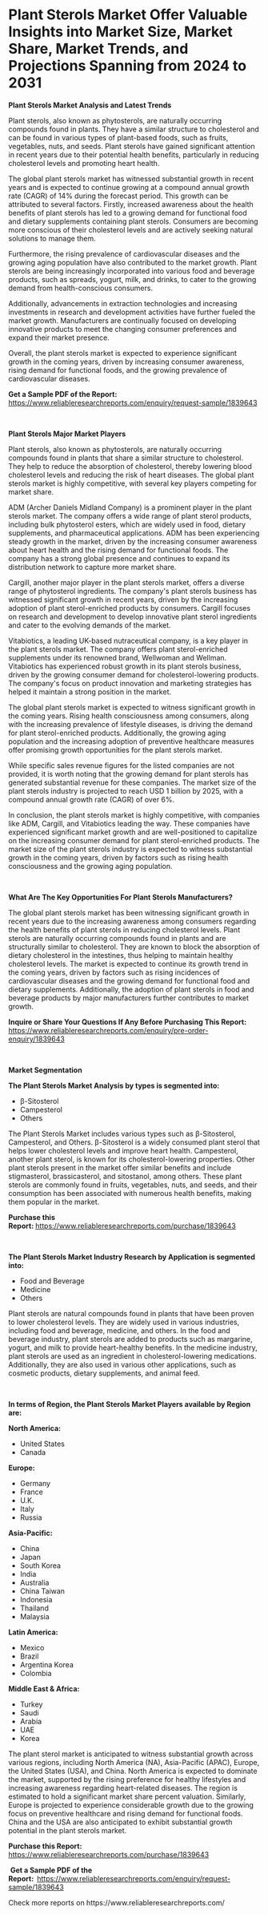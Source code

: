 <p><h1>Plant Sterols Market Offer Valuable Insights into Market Size, Market Share, Market Trends, and Projections Spanning from 2024 to 2031</h1></p><p><strong>Plant Sterols Market Analysis and Latest Trends</strong></p>
<p><p>Plant sterols, also known as phytosterols, are naturally occurring compounds found in plants. They have a similar structure to cholesterol and can be found in various types of plant-based foods, such as fruits, vegetables, nuts, and seeds. Plant sterols have gained significant attention in recent years due to their potential health benefits, particularly in reducing cholesterol levels and promoting heart health.</p><p>The global plant sterols market has witnessed substantial growth in recent years and is expected to continue growing at a compound annual growth rate (CAGR) of 14% during the forecast period. This growth can be attributed to several factors. Firstly, increased awareness about the health benefits of plant sterols has led to a growing demand for functional food and dietary supplements containing plant sterols. Consumers are becoming more conscious of their cholesterol levels and are actively seeking natural solutions to manage them.</p><p>Furthermore, the rising prevalence of cardiovascular diseases and the growing aging population have also contributed to the market growth. Plant sterols are being increasingly incorporated into various food and beverage products, such as spreads, yogurt, milk, and drinks, to cater to the growing demand from health-conscious consumers.</p><p>Additionally, advancements in extraction technologies and increasing investments in research and development activities have further fueled the market growth. Manufacturers are continually focused on developing innovative products to meet the changing consumer preferences and expand their market presence.</p><p>Overall, the plant sterols market is expected to experience significant growth in the coming years, driven by increasing consumer awareness, rising demand for functional foods, and the growing prevalence of cardiovascular diseases.</p></p>
<p><strong>Get a Sample PDF of the Report:&nbsp;</strong> <a href="https://www.reliableresearchreports.com/enquiry/request-sample/1839643">https://www.reliableresearchreports.com/enquiry/request-sample/1839643</a></p>
<p>&nbsp;</p>
<p><strong>Plant Sterols Major Market Players</strong></p>
<p><p>Plant sterols, also known as phytosterols, are naturally occurring compounds found in plants that share a similar structure to cholesterol. They help to reduce the absorption of cholesterol, thereby lowering blood cholesterol levels and reducing the risk of heart diseases. The global plant sterols market is highly competitive, with several key players competing for market share.</p><p>ADM (Archer Daniels Midland Company) is a prominent player in the plant sterols market. The company offers a wide range of plant sterol products, including bulk phytosterol esters, which are widely used in food, dietary supplements, and pharmaceutical applications. ADM has been experiencing steady growth in the market, driven by the increasing consumer awareness about heart health and the rising demand for functional foods. The company has a strong global presence and continues to expand its distribution network to capture more market share.</p><p>Cargill, another major player in the plant sterols market, offers a diverse range of phytosterol ingredients. The company's plant sterols business has witnessed significant growth in recent years, driven by the increasing adoption of plant sterol-enriched products by consumers. Cargill focuses on research and development to develop innovative plant sterol ingredients and cater to the evolving demands of the market.</p><p>Vitabiotics, a leading UK-based nutraceutical company, is a key player in the plant sterols market. The company offers plant sterol-enriched supplements under its renowned brand, Wellwoman and Wellman. Vitabiotics has experienced robust growth in its plant sterols business, driven by the growing consumer demand for cholesterol-lowering products. The company's focus on product innovation and marketing strategies has helped it maintain a strong position in the market.</p><p>The global plant sterols market is expected to witness significant growth in the coming years. Rising health consciousness among consumers, along with the increasing prevalence of lifestyle diseases, is driving the demand for plant sterol-enriched products. Additionally, the growing aging population and the increasing adoption of preventive healthcare measures offer promising growth opportunities for the plant sterols market.</p><p>While specific sales revenue figures for the listed companies are not provided, it is worth noting that the growing demand for plant sterols has generated substantial revenue for these companies. The market size of the plant sterols industry is projected to reach USD 1 billion by 2025, with a compound annual growth rate (CAGR) of over 6%.</p><p>In conclusion, the plant sterols market is highly competitive, with companies like ADM, Cargill, and Vitabiotics leading the way. These companies have experienced significant market growth and are well-positioned to capitalize on the increasing consumer demand for plant sterol-enriched products. The market size of the plant sterols industry is expected to witness substantial growth in the coming years, driven by factors such as rising health consciousness and the growing aging population.</p></p>
<p>&nbsp;</p>
<p><strong>What Are The Key Opportunities For Plant Sterols Manufacturers?</strong></p>
<p><p>The global plant sterols market has been witnessing significant growth in recent years due to the increasing awareness among consumers regarding the health benefits of plant sterols in reducing cholesterol levels. Plant sterols are naturally occurring compounds found in plants and are structurally similar to cholesterol. They are known to block the absorption of dietary cholesterol in the intestines, thus helping to maintain healthy cholesterol levels. The market is expected to continue its growth trend in the coming years, driven by factors such as rising incidences of cardiovascular diseases and the growing demand for functional food and dietary supplements. Additionally, the adoption of plant sterols in food and beverage products by major manufacturers further contributes to market growth.</p></p>
<p><strong>Inquire or Share Your Questions If Any Before Purchasing This Report:</strong> <a href="https://www.reliableresearchreports.com/enquiry/pre-order-enquiry/1839643">https://www.reliableresearchreports.com/enquiry/pre-order-enquiry/1839643</a></p>
<p>&nbsp;</p>
<p><strong>Market Segmentation</strong></p>
<p><strong>The Plant Sterols Market Analysis by types is segmented into:</strong></p>
<p><ul><li>β-Sitosterol</li><li>Campesterol</li><li>Others</li></ul></p>
<p><p>The Plant Sterols Market includes various types such as β-Sitosterol, Campesterol, and Others. β-Sitosterol is a widely consumed plant sterol that helps lower cholesterol levels and improve heart health. Campesterol, another plant sterol, is known for its cholesterol-lowering properties. Other plant sterols present in the market offer similar benefits and include stigmasterol, brassicasterol, and sitostanol, among others. These plant sterols are commonly found in fruits, vegetables, nuts, and seeds, and their consumption has been associated with numerous health benefits, making them popular in the market.</p></p>
<p><strong>Purchase this Report:&nbsp;</strong><a href="https://www.reliableresearchreports.com/purchase/1839643">https://www.reliableresearchreports.com/purchase/1839643</a></p>
<p>&nbsp;</p>
<p><strong>The Plant Sterols Market Industry Research by Application is segmented into:</strong></p>
<p><ul><li>Food and Beverage</li><li>Medicine</li><li>Others</li></ul></p>
<p><p>Plant sterols are natural compounds found in plants that have been proven to lower cholesterol levels. They are widely used in various industries, including food and beverage, medicine, and others. In the food and beverage industry, plant sterols are added to products such as margarine, yogurt, and milk to provide heart-healthy benefits. In the medicine industry, plant sterols are used as an ingredient in cholesterol-lowering medications. Additionally, they are also used in various other applications, such as cosmetic products, dietary supplements, and animal feed.</p></p>
<p>&nbsp;</p>
<p><strong>In terms of Region, the Plant Sterols Market Players available by Region are:</strong></p>
<p>
    <p> <strong> North America: </strong>
        <ul>
            <li>United States</li>
            <li>Canada</li>
        </ul>
        </p> 
    <p> <strong> Europe: </strong>
        <ul>
            <li>Germany</li>
            <li>France</li>
            <li>U.K.</li>
            <li>Italy</li>
            <li>Russia</li>
        </ul>
        </p> 
    <p> <strong> Asia-Pacific: </strong>
        <ul>
            <li>China</li>
            <li>Japan</li>
            <li>South Korea</li>
            <li>India</li>
            <li>Australia</li>
            <li>China Taiwan</li>
            <li>Indonesia</li>
            <li>Thailand</li>
            <li>Malaysia</li>
        </ul>
        </p> 
    <p> <strong> Latin America: </strong>
        <ul>
            <li>Mexico</li>
            <li>Brazil</li>
            <li>Argentina Korea</li>
            <li>Colombia</li>
        </ul>
        </p> 
    <p> <strong> Middle East & Africa: </strong>
        <ul>
            <li>Turkey</li>
            <li>Saudi</li>
            <li>Arabia</li>
            <li>UAE</li>
            <li>Korea</li>
        </ul>
    </p>
    </p>
<p><p>The plant sterol market is anticipated to witness substantial growth across various regions, including North America (NA), Asia-Pacific (APAC), Europe, the United States (USA), and China. North America is expected to dominate the market, supported by the rising preference for healthy lifestyles and increasing awareness regarding heart-related diseases. The region is estimated to hold a significant market share percent valuation. Similarly, Europe is projected to experience considerable growth due to the growing focus on preventive healthcare and rising demand for functional foods. China and the USA are also anticipated to exhibit substantial growth potential in the plant sterols market.</p></p>
<p><strong>Purchase this Report: </strong><a href="https://www.reliableresearchreports.com/purchase/1839643">https://www.reliableresearchreports.com/purchase/1839643</a></p>
<p>&nbsp;<strong>Get a Sample PDF of the Report:&nbsp;&nbsp;</strong><a href="https://www.reliableresearchreports.com/enquiry/request-sample/1839643">https://www.reliableresearchreports.com/enquiry/request-sample/1839643</a></p>
<p><strong></strong></p>
<p>Check more reports on https://www.reliableresearchreports.com/</p>